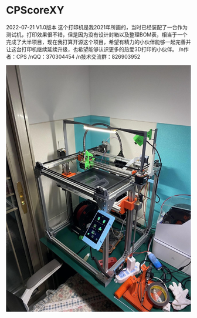 # CPScoreXY

2022-07-21 V1.0版本
这个打印机是我2021年所画的，当时已经装配了一台作为测试机，打印效果很不错，但是因为没有设计封箱以及整理BOM表，相当于一个完成了大半项目，现在我打算开源这个项目，希望有精力的小伙伴能够一起完善并让这台打印机继续延续升级，也希望能够认识更多的热爱3D打印的小伙伴。
/n作者：CPS
/nQQ：370304454
/n技术交流群：826903952

![image](https://github.com/cps0211/CPScoreXY/blob/main/image/CPScoreXY.jpg)
